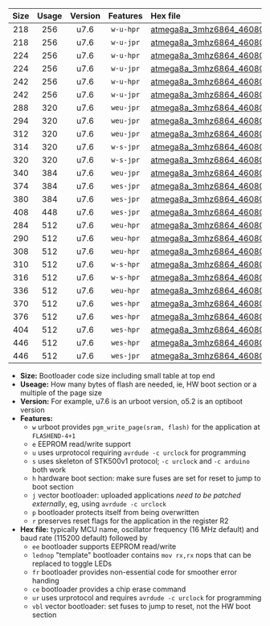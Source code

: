 |Size|Usage|Version|Features|Hex file|
|:-:|:-:|:-:|:-:|:--|
|218|256|u7.6|`w-u-hpr`|[atmega8a_3mhz6864_460800bps_ur.hex](https://raw.githubusercontent.com/stefanrueger/urboot/main/atmega8a_3mhz6864_460800bps_ur.hex)|
|218|256|u7.6|`w-u-jpr`|[atmega8a_3mhz6864_460800bps_ur_vbl.hex](https://raw.githubusercontent.com/stefanrueger/urboot/main/atmega8a_3mhz6864_460800bps_ur_vbl.hex)|
|224|256|u7.6|`w-u-hpr`|[atmega8a_3mhz6864_460800bps_lednop_ur.hex](https://raw.githubusercontent.com/stefanrueger/urboot/main/atmega8a_3mhz6864_460800bps_lednop_ur.hex)|
|224|256|u7.6|`w-u-jpr`|[atmega8a_3mhz6864_460800bps_lednop_ur_vbl.hex](https://raw.githubusercontent.com/stefanrueger/urboot/main/atmega8a_3mhz6864_460800bps_lednop_ur_vbl.hex)|
|242|256|u7.6|`w-u-hpr`|[atmega8a_3mhz6864_460800bps_lednop_fr_ur.hex](https://raw.githubusercontent.com/stefanrueger/urboot/main/atmega8a_3mhz6864_460800bps_lednop_fr_ur.hex)|
|242|256|u7.6|`w-u-jpr`|[atmega8a_3mhz6864_460800bps_lednop_fr_ur_vbl.hex](https://raw.githubusercontent.com/stefanrueger/urboot/main/atmega8a_3mhz6864_460800bps_lednop_fr_ur_vbl.hex)|
|288|320|u7.6|`weu-jpr`|[atmega8a_3mhz6864_460800bps_ee_ur_vbl.hex](https://raw.githubusercontent.com/stefanrueger/urboot/main/atmega8a_3mhz6864_460800bps_ee_ur_vbl.hex)|
|294|320|u7.6|`weu-jpr`|[atmega8a_3mhz6864_460800bps_ee_lednop_ur_vbl.hex](https://raw.githubusercontent.com/stefanrueger/urboot/main/atmega8a_3mhz6864_460800bps_ee_lednop_ur_vbl.hex)|
|312|320|u7.6|`weu-jpr`|[atmega8a_3mhz6864_460800bps_ee_lednop_fr_ur_vbl.hex](https://raw.githubusercontent.com/stefanrueger/urboot/main/atmega8a_3mhz6864_460800bps_ee_lednop_fr_ur_vbl.hex)|
|314|320|u7.6|`w-s-jpr`|[atmega8a_3mhz6864_460800bps_vbl.hex](https://raw.githubusercontent.com/stefanrueger/urboot/main/atmega8a_3mhz6864_460800bps_vbl.hex)|
|320|320|u7.6|`w-s-jpr`|[atmega8a_3mhz6864_460800bps_lednop_vbl.hex](https://raw.githubusercontent.com/stefanrueger/urboot/main/atmega8a_3mhz6864_460800bps_lednop_vbl.hex)|
|340|384|u7.6|`weu-jpr`|[atmega8a_3mhz6864_460800bps_ee_lednop_fr_ce_ur_vbl.hex](https://raw.githubusercontent.com/stefanrueger/urboot/main/atmega8a_3mhz6864_460800bps_ee_lednop_fr_ce_ur_vbl.hex)|
|374|384|u7.6|`wes-jpr`|[atmega8a_3mhz6864_460800bps_ee_vbl.hex](https://raw.githubusercontent.com/stefanrueger/urboot/main/atmega8a_3mhz6864_460800bps_ee_vbl.hex)|
|380|384|u7.6|`wes-jpr`|[atmega8a_3mhz6864_460800bps_ee_lednop_vbl.hex](https://raw.githubusercontent.com/stefanrueger/urboot/main/atmega8a_3mhz6864_460800bps_ee_lednop_vbl.hex)|
|408|448|u7.6|`wes-jpr`|[atmega8a_3mhz6864_460800bps_ee_lednop_fr_vbl.hex](https://raw.githubusercontent.com/stefanrueger/urboot/main/atmega8a_3mhz6864_460800bps_ee_lednop_fr_vbl.hex)|
|284|512|u7.6|`weu-hpr`|[atmega8a_3mhz6864_460800bps_ee_ur.hex](https://raw.githubusercontent.com/stefanrueger/urboot/main/atmega8a_3mhz6864_460800bps_ee_ur.hex)|
|290|512|u7.6|`weu-hpr`|[atmega8a_3mhz6864_460800bps_ee_lednop_ur.hex](https://raw.githubusercontent.com/stefanrueger/urboot/main/atmega8a_3mhz6864_460800bps_ee_lednop_ur.hex)|
|308|512|u7.6|`weu-hpr`|[atmega8a_3mhz6864_460800bps_ee_lednop_fr_ur.hex](https://raw.githubusercontent.com/stefanrueger/urboot/main/atmega8a_3mhz6864_460800bps_ee_lednop_fr_ur.hex)|
|310|512|u7.6|`w-s-hpr`|[atmega8a_3mhz6864_460800bps.hex](https://raw.githubusercontent.com/stefanrueger/urboot/main/atmega8a_3mhz6864_460800bps.hex)|
|316|512|u7.6|`w-s-hpr`|[atmega8a_3mhz6864_460800bps_lednop.hex](https://raw.githubusercontent.com/stefanrueger/urboot/main/atmega8a_3mhz6864_460800bps_lednop.hex)|
|336|512|u7.6|`weu-hpr`|[atmega8a_3mhz6864_460800bps_ee_lednop_fr_ce_ur.hex](https://raw.githubusercontent.com/stefanrueger/urboot/main/atmega8a_3mhz6864_460800bps_ee_lednop_fr_ce_ur.hex)|
|370|512|u7.6|`wes-hpr`|[atmega8a_3mhz6864_460800bps_ee.hex](https://raw.githubusercontent.com/stefanrueger/urboot/main/atmega8a_3mhz6864_460800bps_ee.hex)|
|376|512|u7.6|`wes-hpr`|[atmega8a_3mhz6864_460800bps_ee_lednop.hex](https://raw.githubusercontent.com/stefanrueger/urboot/main/atmega8a_3mhz6864_460800bps_ee_lednop.hex)|
|404|512|u7.6|`wes-hpr`|[atmega8a_3mhz6864_460800bps_ee_lednop_fr.hex](https://raw.githubusercontent.com/stefanrueger/urboot/main/atmega8a_3mhz6864_460800bps_ee_lednop_fr.hex)|
|446|512|u7.6|`wes-hpr`|[atmega8a_3mhz6864_460800bps_ee_lednop_fr_ce.hex](https://raw.githubusercontent.com/stefanrueger/urboot/main/atmega8a_3mhz6864_460800bps_ee_lednop_fr_ce.hex)|
|446|512|u7.6|`wes-jpr`|[atmega8a_3mhz6864_460800bps_ee_lednop_fr_ce_vbl.hex](https://raw.githubusercontent.com/stefanrueger/urboot/main/atmega8a_3mhz6864_460800bps_ee_lednop_fr_ce_vbl.hex)|

- **Size:** Bootloader code size including small table at top end
- **Useage:** How many bytes of flash are needed, ie, HW boot section or a multiple of the page size
- **Version:** For example, u7.6 is an urboot version, o5.2 is an optiboot version
- **Features:**
  + `w` urboot provides `pgm_write_page(sram, flash)` for the application at `FLASHEND-4+1`
  + `e` EEPROM read/write support
  + `u` uses urprotocol requiring `avrdude -c urclock` for programming
  + `s` uses skeleton of STK500v1 protocol; `-c urclock` and `-c arduino` both work
  + `h` hardware boot section: make sure fuses are set for reset to jump to boot section
  + `j` vector bootloader: uploaded applications *need to be patched externally*, eg, using `avrdude -c urclock`
  + `p` bootloader protects itself from being overwritten
  + `r` preserves reset flags for the application in the register R2
- **Hex file:** typically MCU name, oscillator frequency (16 MHz default) and baud rate (115200 default) followed by
  + `ee` bootloader supports EEPROM read/write
  + `lednop` "template" bootloader contains `mov rx,rx` nops that can be replaced to toggle LEDs
  + `fr` bootloader provides non-essential code for smoother error handing
  + `ce` bootloader provides a chip erase command
  + `ur` uses urprotocol and requires `avrdude -c urclock` for programming
  + `vbl` vector bootloader: set fuses to jump to reset, not the HW boot section

